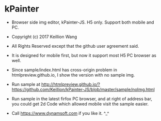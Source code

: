 # kPainter
 
 - Browser side img editor, kPainter-JS. H5 only. Support both mobile and PC.
 
 - Copyright (c) 2017 Keillion Wang
 - All Rights Reserved except that the github user agreement said.
 
 - It is designed for mobile first, but now it support most H5 PC browser as well.
 - Since sample/index.html has cross-origin problem in htmlpreview.github.io, I show the version with no sample img. 
 - Run sample at http://htmlpreview.github.io/?https://github.com/Keillion/kPainter-JS/blob/master/sample/noImg.html
 - Run sample in the latest firfox PC browser, and at right of address bar, you could get 2d Code which allowed mobile visit the sample easier.
 
 - Call https://www.dynamsoft.com if you like it. ^_^
